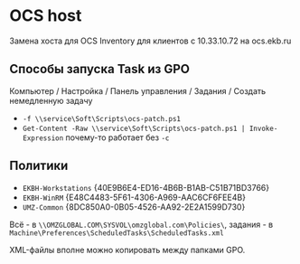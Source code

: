 # OCS host

Замена хоста для OCS Inventory
для клиентов
с 10.33.10.72
на ocs.ekb.ru

## Способы запуска Task из GPO

Компьютер / Настройка / Панель управления / Задания / Создать немедленную задачу

+ `-f \\service\Soft\Scripts\ocs-patch.ps1`
+ `Get-Content -Raw \\service\Soft\Scripts\ocs-patch.ps1 | Invoke-Expression` почему-то работает без `-c`

## Политики

* `EKBH-Workstations` {40E9B6E4-ED16-4B6B-B1AB-C51B71BD3766}
* `EKBH-WinRM` {E48C4483-5F61-4306-A969-AAC6CF6FEE4B}
* `UMZ-Common` {8DC850A0-0B05-4526-AA92-2E2A1599D730}

Всё - в `\\OMZGLOBAL.COM\SYSVOL\omzglobal.com\Policies\`,
задания - в `Machine\Preferences\ScheduledTasks\ScheduledTasks.xml`

XML-файлы вполне можно копировать между папками GPO.
